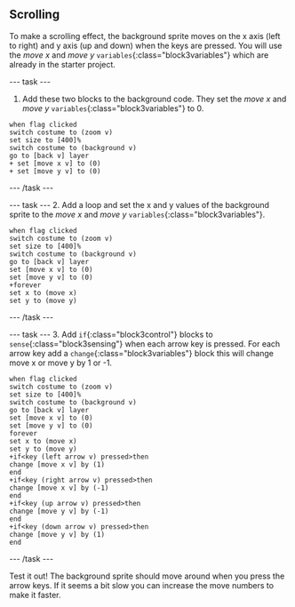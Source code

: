 ## Scrolling 

To make a scrolling effect, the background sprite moves on the x axis (left to right) and y axis (up and down) when the keys are pressed. You will use the *move x* and *move y* `variables`{:class="block3variables"} which are already in the starter project.

--- task ---
1. Add these two blocks to the background code. They set the *move x* and *move y* `variables`{:class="block3variables"} to 0.

```blocks3
when flag clicked
switch costume to (zoom v)
set size to [400]%
switch costume to (background v)
go to [back v] layer
+ set [move x v] to (0)
+ set [move y v] to (0)
```
--- /task ---

--- task ---
2. Add a loop and set the x and y values of the background sprite to the *move x* and *move y* `variables`{:class="block3variables"}.

```blocks3
when flag clicked
switch costume to (zoom v)
set size to [400]%
switch costume to (background v)
go to [back v] layer
set [move x v] to (0)
set [move y v] to (0)
+forever
set x to (move x)
set y to (move y)
```
--- /task ---


--- task ---
3. Add `if`{:class="block3control"} blocks to `sense`{:class="block3sensing"} when each arrow key is pressed. For each arrow key add a `change`{:class="block3variables"} block this will change move x or move y by 1 or -1.

```blocks3
when flag clicked
switch costume to (zoom v)
set size to [400]%
switch costume to (background v)
go to [back v] layer
set [move x v] to (0)
set [move y v] to (0)
forever
set x to (move x)
set y to (move y)
+if<key (left arrow v) pressed>then
change [move x v] by (1)
end
+if<key (right arrow v) pressed>then
change [move x v] by (-1)
end
+if<key (up arrow v) pressed>then
change [move y v] by (-1)
end
+if<key (down arrow v) pressed>then
change [move y v] by (1)
end
```
--- /task ---

Test it out! The background sprite should move around when you press the arrow keys. If it seems a bit slow you can increase the move numbers to make it faster.
